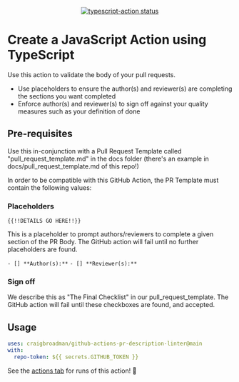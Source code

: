 <p align="center">
  <a href="https://github.com/actions/typescript-action/actions"><img alt="typescript-action status" src="https://github.com/craigbroadman/github-actions-pr-description-linter/workflows/build-test/badge.svg"></a>
</p>

# Create a JavaScript Action using TypeScript
Use this action to validate the body of your pull requests.
- Use placeholders to ensure the author(s) and reviewer(s) are completing the sections you want completed
- Enforce author(s) and reviewer(s) to sign off against your quality measures such as your definition of done

## Pre-requisites
Use this in-conjunction with a Pull Request Template called "pull_request_template.md" in the docs folder (there's an example in docs/pull_request_template.md of this repo!)

In order to be compatible with this GitHub Action, the PR Template must contain the following values: 
### Placeholders
`{{!!DETAILS GO HERE!!}}`

This is a placeholder to prompt authors/reviewers to complete a given section of the PR Body. The GitHub action will fail until no further placeholders are found. 

`- [] **Author(s):**`
`- [] **Reviewer(s):**`

### Sign off
We describe this as "The Final Checklist" in our pull_request_template. The GitHub action will fail until these checkboxes are found, and accepted. 

## Usage

```yaml
uses: craigbroadman/github-actions-pr-description-linter@main
with:
  repo-token: ${{ secrets.GITHUB_TOKEN }}
```

See the [actions tab](https://github.com/actions/typescript-action/actions) for runs of this action! :rocket:



